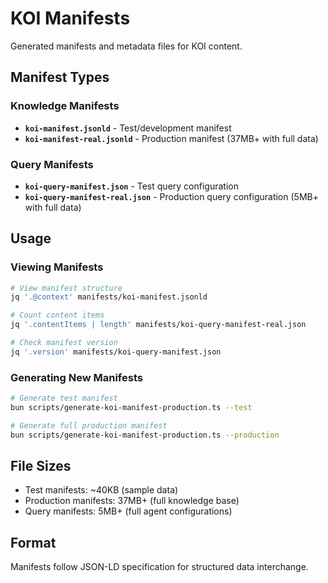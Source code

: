 # KOI Manifests

Generated manifests and metadata files for KOI content.

## Manifest Types

### Knowledge Manifests
- **`koi-manifest.jsonld`** - Test/development manifest
- **`koi-manifest-real.jsonld`** - Production manifest (37MB+ with full data)

### Query Manifests
- **`koi-query-manifest.json`** - Test query configuration
- **`koi-query-manifest-real.json`** - Production query configuration (5MB+ with full data)

## Usage

### Viewing Manifests
```bash
# View manifest structure
jq '.@context' manifests/koi-manifest.jsonld

# Count content items
jq '.contentItems | length' manifests/koi-query-manifest-real.json

# Check manifest version
jq '.version' manifests/koi-query-manifest.json
```

### Generating New Manifests
```bash
# Generate test manifest
bun scripts/generate-koi-manifest-production.ts --test

# Generate full production manifest
bun scripts/generate-koi-manifest-production.ts --production
```

## File Sizes

- Test manifests: ~40KB (sample data)
- Production manifests: 37MB+ (full knowledge base)
- Query manifests: 5MB+ (full agent configurations)

## Format

Manifests follow JSON-LD specification for structured data interchange.